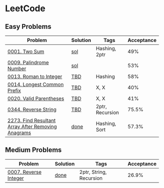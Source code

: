 
LeetCode
========

## Easy Problems 

| Problem                                                                                                              | Solution                   | Tags              | Acceptance | 
|----------------------------------------------------------------------------------------------------------------------|----------------------------|-------------------|------------|
| [0001. Two Sum](https://leetcode.com/problems/two-sum)                                                               | [sol](./easy/leet0001.py)  | Hashing, 2ptr     | 49%        |
| [0009. Palindrome Number](https://leetcode.com/problems/palindrome-number)                                           | [sol](./easy/leet0009.py)  |                   | 53%        |
| [0013. Roman to Integer](https://leetcode.com/problems/roman-to-integer)                                             | [TBD](./easy/leet0013.py)  | Hashing           | 58%        |
| [0014. Longest Common Prefix](https://leetcode.com/problems/longest-common-prefix/)                                  | [TBD](./easy/leet0014.py)  | X, X              | 40%        |
| [0020. Valid Parentheses](https://leetcode.com/problems/valid-parentheses/)                                          | [TBD](./easy/leet0020.py)  | X, X              | 41%        |
| [0344. Reverse String](https://leetcode.com/problems/reverse-string)                                                 | [TBD](./easy/leet0344.py)  | 2ptr, Recursion   | 75.5%      |
| [2273. Find Resultant Array After Removing Anagrams](https://leetcode.com/problems/find-resultant-array-after-removing-anagrams/) | [done](./LeetCode/leet2273.py)    | Hashing, Sort   | 57.3%      |



## Medium Problems
| Problem                                                                | Solution                       | Tags                     | Acceptance |
|------------------------------------------------------------------------|--------------------------------|--------------------------|------------|
| [0007. Reverse Integer](https://leetcode.com/problems/reverse-integer/) | [done](./LeetCode/leet0007.py) | 2ptr, String, Recursion  | 26.9%      |


